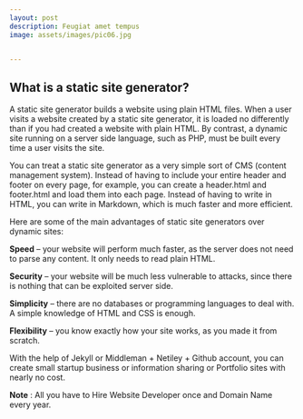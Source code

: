 ```yaml
---
layout: post
description: Feugiat amet tempus
image: assets/images/pic06.jpg


---
```



## What is a static site generator?

A static site generator builds a website using plain HTML files. When a user visits a website created by a static site generator, it is loaded no differently than if you had created a website with plain HTML. By contrast, a dynamic site running on a server side language, such as PHP, must be built every time a user visits the site.

You can treat a static site generator as a very simple sort of CMS (content management system). Instead of having to include your entire header and footer on every page, for example, you can create a header.html and footer.html and load them into each page. Instead of having to write in HTML, you can write in Markdown, which is much faster and more efficient.

Here are some of the main advantages of static site generators over dynamic sites:

**Speed** – your website will perform much faster, as the server does not need to parse any content. It only needs to read plain HTML.

**Security** – your website will be much less vulnerable to attacks, since there is nothing that can be exploited server side.

**Simplicity** – there are no databases or programming languages to deal with. A simple knowledge of HTML and CSS is enough.

**Flexibility** – you know exactly how your site works, as you made it from scratch.

With the help of Jekyll or Middleman + Netiley + Github account, you can create small startup business or information sharing or Portfolio sites with nearly no cost.

**Note** : All you have to Hire Website Developer once and Domain Name every year.   